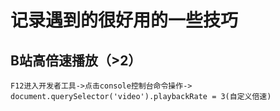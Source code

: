 # 记录遇到的很好用的一些技巧

## B站高倍速播放（>2）
    F12进入开发者工具->点击console控制台命令操作->  document.querySelector('video').playbackRate = 3(自定义倍速)